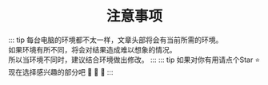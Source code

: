 # <center> 注意事项</center>
::: tip
每台电脑的环境都不太一样，文章头部将会有当前所需的环境。<br />
如果环境有所不同，将会对结果造成难以想象的情况。<br />
所以当环境不同时，建议结合环境做出修改。
:::
::: tip
如果对你有用请点个Star :star:<br />
现在选择感兴趣的部分吧 :rocket: :rocket: :rocket:
:::